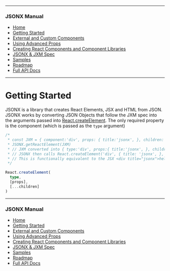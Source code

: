<link id="viewx-style-style-0" rel="stylesheet" type="text/css" href="https://unpkg.com/highlight.js@9.18.1/styles/darkula.css">

---
### JSONX Manual
 - [Home](https://jsonx.anydata.app)
 - [Getting Started](../getting-started/index.html)
 - [External and Custom Components](../using-external-and-custom-components/index.html)
 - [Using Advanced Props](../using-advanced-props/index.html)
 - [Creating React Components and Component Libraries](../creating-react-components-and-component-libraries/index.html)
 - [JSONX & JXM Spec](../spec/index.html)
 - [Samples](../samples/index.html)
 - [Roadmap](../roadmap/index.html)
 - [Full API Docs](../../index.html)
---

# Getting Started

JSONX is a library that creates React Elements, JSX and HTML from JSON. JSONX works by converting JSON Objects that follow the JXM spec into the arguments passed into [React.createElement](https://reactjs.org/docs/react-api.html#createelement). The only required property is the component (which is passed as the `type` argument)

```ts
/*
 * const JXM = { component:'div', props: { title:'jsonx', }, children:'hello', };
 * JSONX.getReactElement(JXM) 
 * // JXM converted into { type:'div', props:{ title:'jsonx', }, children:'hello', }
 * // JSONX then calls React.createElement('div', { title: 'jsonx', }, 'hello') 
 * // This is functionally equivalent to the JSX <div title="jsonx">hello</div> 
 */

React.createElement(
  type,
  [props],
  [...children]
)
```




---
### JSONX Manual
 - [Home](https://jsonx.anydata.app)
 - [Getting Started](../getting-started/index.html)
 - [External and Custom Components](../using-external-and-custom-components/index.html)
 - [Using Advanced Props](../using-advanced-props/index.html)
 - [Creating React Components and Component Libraries](../creating-react-components-and-component-libraries/index.html)
 - [JSONX & JXM Spec](../spec/index.html)
 - [Samples](../samples/index.html)
 - [Roadmap](../roadmap/index.html)
 - [Full API Docs](../../index.html)
